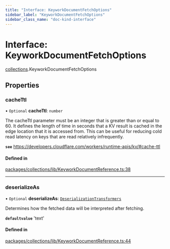 ```yaml
---
title: "Interface: KeyworkDocumentFetchOptions"
sidebar_label: "KeyworkDocumentFetchOptions"
sidebar_class_name: "doc-kind-interface"
---
```


# Interface: KeyworkDocumentFetchOptions

[collections](../modules/collections).KeyworkDocumentFetchOptions

## Properties

### cacheTtl

• `Optional` **cacheTtl**: `number`

The cacheTtl parameter must be an integer that is greater than or equal to 60.
It defines the length of time in seconds that a KV result is cached in the edge location that it is accessed from.
This can be useful for reducing cold read latency on keys that are read relatively infrequently.

**`see`** https://developers.cloudflare.com/workers/runtime-apis/kv/#cache-ttl

#### Defined in

[packages/collections/lib/KeyworkDocumentReference.ts:38](https://github.com/nirrius/keywork/blob/73ad60a/packages/collections/lib/KeyworkDocumentReference.ts#L38)

___

### deserializeAs

• `Optional` **deserializeAs**: [`DeserializationTransformers`](../modules/collections#deserializationtransformers)

Determines how the fetched data will be interpreted after fetching.

**`defaultvalue`** 'text'

#### Defined in

[packages/collections/lib/KeyworkDocumentReference.ts:44](https://github.com/nirrius/keywork/blob/73ad60a/packages/collections/lib/KeyworkDocumentReference.ts#L44)
